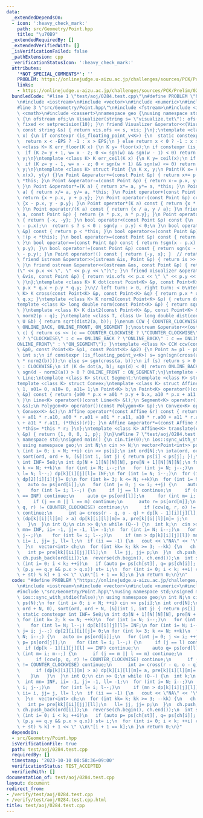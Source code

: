 ```yaml
---
data:
  _extendedDependsOn:
  - icon: ':heavy_check_mark:'
    path: src/Geometry/Point.hpp
    title: "\u70B9"
  _extendedRequiredBy: []
  _extendedVerifiedWith: []
  _isVerificationFailed: false
  _pathExtension: cpp
  _verificationStatusIcon: ':heavy_check_mark:'
  attributes:
    '*NOT_SPECIAL_COMMENTS*': ''
    PROBLEM: https://onlinejudge.u-aizu.ac.jp/challenges/sources/PCK/Prelim/0284
    links:
    - https://onlinejudge.u-aizu.ac.jp/challenges/sources/PCK/Prelim/0284
  bundledCode: "#line 1 \"test/aoj/0284.test.cpp\"\n#define PROBLEM \"https://onlinejudge.u-aizu.ac.jp/challenges/sources/PCK/Prelim/0284\"\
    \n#include <iostream>\n#include <vector>\n#include <numeric>\n#include <algorithm>\n\
    #line 3 \"src/Geometry/Point.hpp\"\n#include <fstream>\n#include <iomanip>\n#include\
    \ <cmath>\n#include <cassert>\nnamespace geo {\nusing namespace std;\nstruct Visualizer\
    \ {\n ofstream ofs;\n Visualizer(string s= \"visualize.txt\"): ofs(s) { ofs <<\
    \ fixed << setprecision(10); }\n friend Visualizer &operator<<(Visualizer &vis,\
    \ const string &s) { return vis.ofs << s, vis; }\n};\ntemplate <class K> int sgn(K\
    \ x) {\n if constexpr (is_floating_point_v<K>) {\n  static constexpr K EPS= 1e-9;\n\
    \  return x < -EPS ? -1 : x > EPS;\n } else return x < 0 ? -1 : x > 0;\n}\ntemplate\
    \ <class K> K err_floor(K x) {\n K y= floor(x);\n if constexpr (is_floating_point_v<K>)\n\
    \  if (K z= y + 1, w= x - z; 0 <= sgn(w) && sgn(w - 1) < 0) return z;\n return\
    \ y;\n}\ntemplate <class K> K err_ceil(K x) {\n K y= ceil(x);\n if constexpr (is_floating_point_v<K>)\n\
    \  if (K z= y - 1, w= x - z; 0 < sgn(w + 1) && sgn(w) <= 0) return z;\n return\
    \ y;\n}\ntemplate <class K> struct Point {\n K x, y;\n Point(K x= K(), K y= K()):\
    \ x(x), y(y) {}\n Point &operator+=(const Point &p) { return x+= p.x, y+= p.y,\
    \ *this; }\n Point &operator-=(const Point &p) { return x-= p.x, y-= p.y, *this;\
    \ }\n Point &operator*=(K a) { return x*= a, y*= a, *this; }\n Point &operator/=(K\
    \ a) { return x/= a, y/= a, *this; }\n Point operator+(const Point &p) const {\
    \ return {x + p.x, y + p.y}; }\n Point operator-(const Point &p) const { return\
    \ {x - p.x, y - p.y}; }\n Point operator*(K a) const { return {x * a, y * a};\
    \ }\n Point operator/(K a) const { return {x / a, y / a}; }\n friend Point operator*(K\
    \ a, const Point &p) { return {a * p.x, a * p.y}; }\n Point operator-() const\
    \ { return {-x, -y}; }\n bool operator<(const Point &p) const {\n  int s= sgn(x\
    \ - p.x);\n  return s ? s < 0 : sgn(y - p.y) < 0;\n }\n bool operator>(const Point\
    \ &p) const { return p < *this; }\n bool operator<=(const Point &p) const { return\
    \ !(p < *this); }\n bool operator>=(const Point &p) const { return !(*this < p);\
    \ }\n bool operator==(const Point &p) const { return !sgn(x - p.x) && !sgn(y -\
    \ p.y); }\n bool operator!=(const Point &p) const { return sgn(x - p.x) || sgn(y\
    \ - p.y); }\n Point operator!() const { return {-y, x}; }  // rotate 90 degree\n\
    \ friend istream &operator>>(istream &is, Point &p) { return is >> p.x >> p.y;\
    \ }\n friend ostream &operator<<(ostream &os, const Point &p) { return os << \"\
    (\" << p.x << \", \" << p.y << \")\"; }\n friend Visualizer &operator<<(Visualizer\
    \ &vis, const Point &p) { return vis.ofs << p.x << \" \" << p.y << \"\\n\", vis;\
    \ }\n};\ntemplate <class K> K dot(const Point<K> &p, const Point<K> &q) { return\
    \ p.x * q.x + p.y * q.y; }\n// left turn: > 0, right turn: < 0\ntemplate <class\
    \ K> K cross(const Point<K> &p, const Point<K> &q) { return p.x * q.y - p.y *\
    \ q.x; }\ntemplate <class K> K norm2(const Point<K> &p) { return dot(p, p); }\n\
    template <class K> long double norm(const Point<K> &p) { return sqrt(norm2(p));\
    \ }\ntemplate <class K> K dist2(const Point<K> &p, const Point<K> &q) { return\
    \ norm2(p - q); }\ntemplate <class T, class U> long double dist(const T &a, const\
    \ U &b) { return sqrt(dist2(a, b)); }\nenum CCW { COUNTER_CLOCKWISE, CLOCKWISE,\
    \ ONLINE_BACK, ONLINE_FRONT, ON_SEGMENT };\nostream &operator<<(ostream &os, CCW\
    \ c) { return os << (c == COUNTER_CLOCKWISE ? \"COUNTER_CLOCKWISE\" : c == CLOCKWISE\
    \ ? \"CLOCKWISE\" : c == ONLINE_BACK ? \"ONLINE_BACK\" : c == ONLINE_FRONT ? \"\
    ONLINE_FRONT\" : \"ON_SEGMENT\"); }\ntemplate <class K> CCW ccw(const Point<K>\
    \ &p0, const Point<K> &p1, const Point<K> &p2) {\n Point a= p1 - p0, b= p2 - p0;\n\
    \ int s;\n if constexpr (is_floating_point_v<K>) s= sgn(sgn(cross(a, b) / sqrt(norm2(a)\
    \ * norm2(b))));\n else s= sgn(cross(a, b));\n if (s) return s > 0 ? COUNTER_CLOCKWISE\
    \ : CLOCKWISE;\n if (K d= dot(a, b); sgn(d) < 0) return ONLINE_BACK;\n else return\
    \ sgn(d - norm2(a)) > 0 ? ONLINE_FRONT : ON_SEGMENT;\n}\ntemplate <class K> struct\
    \ Line;\ntemplate <class K> struct Segment;\ntemplate <class K> struct Polygon;\n\
    template <class K> struct Convex;\ntemplate <class K> struct Affine {\n K a00=\
    \ 1, a01= 0, a10= 0, a11= 1;\n Point<K> b;\n Point<K> operator()(const Point<K>\
    \ &p) const { return {a00 * p.x + a01 * p.y + b.x, a10 * p.x + a11 * p.y + b.y};\
    \ }\n Line<K> operator()(const Line<K> &l);\n Segment<K> operator()(const Segment<K>\
    \ &s);\n Polygon<K> operator()(const Polygon<K> &p);\n Convex<K> operator()(const\
    \ Convex<K> &c);\n Affine operator*(const Affine &r) const { return {a00 * r.a00\
    \ + a01 * r.a10, a00 * r.a01 + a01 * r.a11, a10 * r.a00 + a11 * r.a10, a10 * r.a01\
    \ + a11 * r.a11, (*this)(r)}; }\n Affine &operator*=(const Affine &r) { return\
    \ *this= *this * r; }\n};\ntemplate <class K> Affine<K> translate(const Point<K>\
    \ &p) { return {1, 0, 0, 1, p}; }\n}\n#line 7 \"test/aoj/0284.test.cpp\"\nusing\
    \ namespace std;\nsigned main() {\n cin.tie(0);\n ios::sync_with_stdio(false);\n\
    \ using namespace geo;\n int N;\n cin >> N;\n vector<Point<int>> ps(N);\n for\
    \ (int i= 0; i < N; ++i) cin >> ps[i];\n int ord[N];\n iota(ord, ord + N, 0),\
    \ sort(ord, ord + N, [&](int i, int j) { return ps[i] < ps[j]; });\n static constexpr\
    \ int INF= 5e8;\n int dp[N + 1][N][N][N], pre[N + 1][N][N][N];\n for (int k= 2;\
    \ k <= N; ++k)\n  for (int i= N; i--;)\n   for (int j= N; j--;)\n    for (int\
    \ l= N; l--;) dp[k][i][j][l]= INF;\n for (int i= N; i--;)\n  for (int j= i; j--;)\
    \ dp[2][i][i][j]= 0;\n for (int k= 3; k <= N; ++k)\n  for (int i= N; i--;) {\n\
    \   auto o= ps[ord[i]];\n   for (int j= 0; j <= i; ++j) {\n    auto p= ps[ord[j]];\n\
    \    for (int l= i; l--;) {\n     if (j == l) continue;\n     if (dp[k - 1][i][j][l]\
    \ == INF) continue;\n     auto q= ps[ord[l]];\n     for (int m= i; m--;) {\n \
    \     if (j == m || l == m) continue;\n      auto r= ps[ord[m]];\n      if (ccw(p,\
    \ q, r) != COUNTER_CLOCKWISE) continue;\n      if (ccw(q, r, o) != COUNTER_CLOCKWISE)\
    \ continue;\n      int a= cross(r - q, o - q) + dp[k - 1][i][j][l];\n      if\
    \ (dp[k][i][l][m] > a) dp[k][i][l][m]= a, pre[k][i][l][m]= j;\n     }\n    }\n\
    \   }\n  }\n int Q;\n cin >> Q;\n while (Q--) {\n  int k;\n  cin >> k;\n  int\
    \ mn= INF, ii= -1, jj= -1, ll= -1;\n  for (int i= N; i--;)\n   for (int j= i;\
    \ j--;)\n    for (int l= i; l--;)\n     if (mn > dp[k][i][j][l]) mn= dp[k][i][j][l],\
    \ ii= i, jj= j, ll= l;\n  if (ii == -1) {\n   cout << \"NA\" << '\\n';\n   continue;\n\
    \  }\n  vector<int> ch;\n  for (int kk= k; kk >= 3; --kk) {\n   ch.push_back(ord[ll]);\n\
    \   int p= pre[kk][ii][jj][ll];\n   ll= jj, jj= p;\n  }\n  ch.push_back(ord[ll]),\
    \ ch.push_back(ord[ii]);\n  reverse(ch.begin(), ch.end());\n  int st= 0;\n  for\
    \ (int i= 0; i < k; ++i)\n   if (auto p= ps[ch[st]], q= ps[ch[i]]; p.y > q.y ||\
    \ (p.y == q.y && p.x > q.x)) st= i;\n  for (int i= 0; i < k; ++i) cout << ch[(i\
    \ + st) % k] + 1 << \" \\n\"[i + 1 == k];\n }\n return 0;\n}\n"
  code: "#define PROBLEM \"https://onlinejudge.u-aizu.ac.jp/challenges/sources/PCK/Prelim/0284\"\
    \n#include <iostream>\n#include <vector>\n#include <numeric>\n#include <algorithm>\n\
    #include \"src/Geometry/Point.hpp\"\nusing namespace std;\nsigned main() {\n cin.tie(0);\n\
    \ ios::sync_with_stdio(false);\n using namespace geo;\n int N;\n cin >> N;\n vector<Point<int>>\
    \ ps(N);\n for (int i= 0; i < N; ++i) cin >> ps[i];\n int ord[N];\n iota(ord,\
    \ ord + N, 0), sort(ord, ord + N, [&](int i, int j) { return ps[i] < ps[j]; });\n\
    \ static constexpr int INF= 5e8;\n int dp[N + 1][N][N][N], pre[N + 1][N][N][N];\n\
    \ for (int k= 2; k <= N; ++k)\n  for (int i= N; i--;)\n   for (int j= N; j--;)\n\
    \    for (int l= N; l--;) dp[k][i][j][l]= INF;\n for (int i= N; i--;)\n  for (int\
    \ j= i; j--;) dp[2][i][i][j]= 0;\n for (int k= 3; k <= N; ++k)\n  for (int i=\
    \ N; i--;) {\n   auto o= ps[ord[i]];\n   for (int j= 0; j <= i; ++j) {\n    auto\
    \ p= ps[ord[j]];\n    for (int l= i; l--;) {\n     if (j == l) continue;\n   \
    \  if (dp[k - 1][i][j][l] == INF) continue;\n     auto q= ps[ord[l]];\n     for\
    \ (int m= i; m--;) {\n      if (j == m || l == m) continue;\n      auto r= ps[ord[m]];\n\
    \      if (ccw(p, q, r) != COUNTER_CLOCKWISE) continue;\n      if (ccw(q, r, o)\
    \ != COUNTER_CLOCKWISE) continue;\n      int a= cross(r - q, o - q) + dp[k - 1][i][j][l];\n\
    \      if (dp[k][i][l][m] > a) dp[k][i][l][m]= a, pre[k][i][l][m]= j;\n     }\n\
    \    }\n   }\n  }\n int Q;\n cin >> Q;\n while (Q--) {\n  int k;\n  cin >> k;\n\
    \  int mn= INF, ii= -1, jj= -1, ll= -1;\n  for (int i= N; i--;)\n   for (int j=\
    \ i; j--;)\n    for (int l= i; l--;)\n     if (mn > dp[k][i][j][l]) mn= dp[k][i][j][l],\
    \ ii= i, jj= j, ll= l;\n  if (ii == -1) {\n   cout << \"NA\" << '\\n';\n   continue;\n\
    \  }\n  vector<int> ch;\n  for (int kk= k; kk >= 3; --kk) {\n   ch.push_back(ord[ll]);\n\
    \   int p= pre[kk][ii][jj][ll];\n   ll= jj, jj= p;\n  }\n  ch.push_back(ord[ll]),\
    \ ch.push_back(ord[ii]);\n  reverse(ch.begin(), ch.end());\n  int st= 0;\n  for\
    \ (int i= 0; i < k; ++i)\n   if (auto p= ps[ch[st]], q= ps[ch[i]]; p.y > q.y ||\
    \ (p.y == q.y && p.x > q.x)) st= i;\n  for (int i= 0; i < k; ++i) cout << ch[(i\
    \ + st) % k] + 1 << \" \\n\"[i + 1 == k];\n }\n return 0;\n}"
  dependsOn:
  - src/Geometry/Point.hpp
  isVerificationFile: true
  path: test/aoj/0284.test.cpp
  requiredBy: []
  timestamp: '2023-10-10 00:58:36+09:00'
  verificationStatus: TEST_ACCEPTED
  verifiedWith: []
documentation_of: test/aoj/0284.test.cpp
layout: document
redirect_from:
- /verify/test/aoj/0284.test.cpp
- /verify/test/aoj/0284.test.cpp.html
title: test/aoj/0284.test.cpp
---
```

